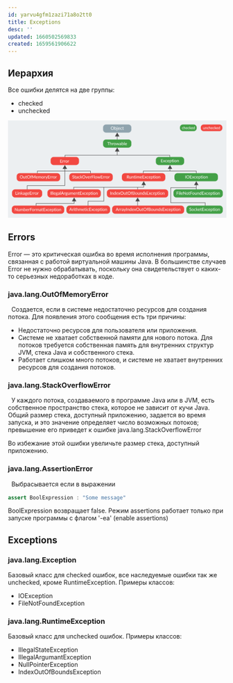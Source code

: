 ```yaml
---
id: yarvu4gfm1zazi71a8o2tt0
title: Exceptions
desc: ''
updated: 1660502569833
created: 1659561906622
---
```


## Иерархия

Все ошибки делятся на две группы:
  - checked
  - unchecked  

!["Иерархия ошибок"](assets/images/exceptions_hierarchy.png)

## Errors

Error — это критическая ошибка во время исполнения программы, связанная с работой виртуальной машины Java. В большинстве случаев Error не нужно обрабатывать, поскольку она свидетельствует о каких-то серьезных недоработках в коде.

### java.lang.OutOfMemoryError
&nbsp;
Создается, если в системе недостаточно ресурсов для создания потока. Для появления этого сообщения есть три причины:

  - Недостаточно ресурсов для пользователя или приложения.
  - Системе не хватает собственной памяти для нового потока. Для потоков требуется собственная память для внутренних структур JVM, стека Java и собственного стека.
  - Работает слишком много потоков, и системе не хватает внутренних ресурсов для создания потоков.
   
### java.lang.StackOverflowError
&nbsp;
У каждого потока, создаваемого в программе Java или в JVM, есть собственное пространство стека, которое не зависит от кучи Java. Общий размер стека, доступный приложению, задается во время запуска, и это значение определяет число возможных потоков; превышение его приведет к ошибке java.lang.StackOverflowError

Во избежание этой ошибки увеличьте размер стека, доступный приложению.

### java.lang.AssertionError
&nbsp;
Выбрасывается если в выражении 
```java
assert BoolExpression : "Some message"
```
BoolExpression возвращает false.
Режим assertions работает только при запуске программы с флагом '-ea' (enable assertions)


## Exceptions

### java.lang.Exception
Базовый класс для checked ошибок, все наследуемые ошибки так же unchecked, кроме RuntimeException.
Примеры классов:  
  - IOException
  - FileNotFoundException

### java.lang.RuntimeException
Базовый класс для unchecked ошибок.
Примеры классов:
  - IllegalStateException
  - IllegalArgumantException
  - NullPointerException
  - IndexOutOfBoundsException